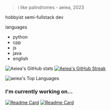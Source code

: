> i like palindromes - aeiea, 2023

hobbyist semi-fullstack dev

languages
- python
- cpp
- js
- java
- english

![Aeiea's GitHub stats](https://github-readme-stats.vercel.app/api?username=aeiea&show_icons=true)
[![Aeiea's GitHub Streak](https://streak-stats.demolab.com/?user=aeiea)](https://git.io/streak-stats)

![aeiea's Top Languages](https://github-readme-stats.vercel.app/api/top-langs/?username=aeiea&show_icons=true&hide_border=true&layout=compact)

### I'm currently working on...
[![Readme Card](https://github-readme-stats.vercel.app/api/pin/?username=aeiea&repo=ngscrape)](https://github.com/aeiea/ngscrape)
[![Readme Card](https://github-readme-stats.vercel.app/api/pin/?username=aeiea&repo=maybe-forknight)](https://github.com/aeiea/maybe-forknight)
